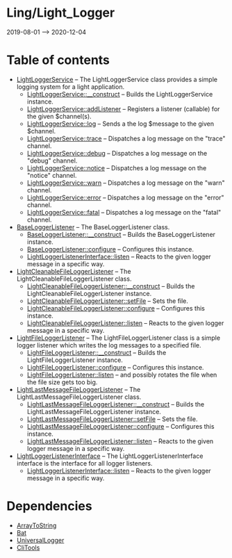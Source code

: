 Ling/Light_Logger
================
2019-08-01 --> 2020-12-04




Table of contents
===========

- [LightLoggerService](https://github.com/lingtalfi/Light_Logger/blob/master/doc/api/Ling/Light_Logger/LightLoggerService.md) &ndash; The LightLoggerService class provides a simple logging system for a light application.
    - [LightLoggerService::__construct](https://github.com/lingtalfi/Light_Logger/blob/master/doc/api/Ling/Light_Logger/LightLoggerService/__construct.md) &ndash; Builds the LightLoggerService instance.
    - [LightLoggerService::addListener](https://github.com/lingtalfi/Light_Logger/blob/master/doc/api/Ling/Light_Logger/LightLoggerService/addListener.md) &ndash; Registers a listener (callable) for the given $channel(s).
    - [LightLoggerService::log](https://github.com/lingtalfi/Light_Logger/blob/master/doc/api/Ling/Light_Logger/LightLoggerService/log.md) &ndash; Sends a the log $message to the given $channel.
    - [LightLoggerService::trace](https://github.com/lingtalfi/Light_Logger/blob/master/doc/api/Ling/Light_Logger/LightLoggerService/trace.md) &ndash; Dispatches a log message on the "trace" channel.
    - [LightLoggerService::debug](https://github.com/lingtalfi/Light_Logger/blob/master/doc/api/Ling/Light_Logger/LightLoggerService/debug.md) &ndash; Dispatches a log message on the "debug" channel.
    - [LightLoggerService::notice](https://github.com/lingtalfi/Light_Logger/blob/master/doc/api/Ling/Light_Logger/LightLoggerService/notice.md) &ndash; Dispatches a log message on the "notice" channel.
    - [LightLoggerService::warn](https://github.com/lingtalfi/Light_Logger/blob/master/doc/api/Ling/Light_Logger/LightLoggerService/warn.md) &ndash; Dispatches a log message on the "warn" channel.
    - [LightLoggerService::error](https://github.com/lingtalfi/Light_Logger/blob/master/doc/api/Ling/Light_Logger/LightLoggerService/error.md) &ndash; Dispatches a log message on the "error" channel.
    - [LightLoggerService::fatal](https://github.com/lingtalfi/Light_Logger/blob/master/doc/api/Ling/Light_Logger/LightLoggerService/fatal.md) &ndash; Dispatches a log message on the "fatal" channel.
- [BaseLoggerListener](https://github.com/lingtalfi/Light_Logger/blob/master/doc/api/Ling/Light_Logger/Listener/BaseLoggerListener.md) &ndash; The BaseLoggerListener class.
    - [BaseLoggerListener::__construct](https://github.com/lingtalfi/Light_Logger/blob/master/doc/api/Ling/Light_Logger/Listener/BaseLoggerListener/__construct.md) &ndash; Builds the BaseLoggerListener instance.
    - [BaseLoggerListener::configure](https://github.com/lingtalfi/Light_Logger/blob/master/doc/api/Ling/Light_Logger/Listener/BaseLoggerListener/configure.md) &ndash; Configures this instance.
    - [LightLoggerListenerInterface::listen](https://github.com/lingtalfi/Light_Logger/blob/master/doc/api/Ling/Light_Logger/Listener/LightLoggerListenerInterface/listen.md) &ndash; Reacts to the given logger message in a specific way.
- [LightCleanableFileLoggerListener](https://github.com/lingtalfi/Light_Logger/blob/master/doc/api/Ling/Light_Logger/Listener/LightCleanableFileLoggerListener.md) &ndash; The LightCleanableFileLoggerListener class.
    - [LightCleanableFileLoggerListener::__construct](https://github.com/lingtalfi/Light_Logger/blob/master/doc/api/Ling/Light_Logger/Listener/LightCleanableFileLoggerListener/__construct.md) &ndash; Builds the LightCleanableFileLoggerListener instance.
    - [LightCleanableFileLoggerListener::setFile](https://github.com/lingtalfi/Light_Logger/blob/master/doc/api/Ling/Light_Logger/Listener/LightCleanableFileLoggerListener/setFile.md) &ndash; Sets the file.
    - [LightCleanableFileLoggerListener::configure](https://github.com/lingtalfi/Light_Logger/blob/master/doc/api/Ling/Light_Logger/Listener/LightCleanableFileLoggerListener/configure.md) &ndash; Configures this instance.
    - [LightCleanableFileLoggerListener::listen](https://github.com/lingtalfi/Light_Logger/blob/master/doc/api/Ling/Light_Logger/Listener/LightCleanableFileLoggerListener/listen.md) &ndash; Reacts to the given logger message in a specific way.
- [LightFileLoggerListener](https://github.com/lingtalfi/Light_Logger/blob/master/doc/api/Ling/Light_Logger/Listener/LightFileLoggerListener.md) &ndash; The LightFileLoggerListener class is a simple logger listener which writes the log messages to a specified file.
    - [LightFileLoggerListener::__construct](https://github.com/lingtalfi/Light_Logger/blob/master/doc/api/Ling/Light_Logger/Listener/LightFileLoggerListener/__construct.md) &ndash; Builds the LightFileLoggerListener instance.
    - [LightFileLoggerListener::configure](https://github.com/lingtalfi/Light_Logger/blob/master/doc/api/Ling/Light_Logger/Listener/LightFileLoggerListener/configure.md) &ndash; Configures this instance.
    - [LightFileLoggerListener::listen](https://github.com/lingtalfi/Light_Logger/blob/master/doc/api/Ling/Light_Logger/Listener/LightFileLoggerListener/listen.md) &ndash; and possibly rotates the file when the file size gets too big.
- [LightLastMessageFileLoggerListener](https://github.com/lingtalfi/Light_Logger/blob/master/doc/api/Ling/Light_Logger/Listener/LightLastMessageFileLoggerListener.md) &ndash; The LightLastMessageFileLoggerListener class.
    - [LightLastMessageFileLoggerListener::__construct](https://github.com/lingtalfi/Light_Logger/blob/master/doc/api/Ling/Light_Logger/Listener/LightLastMessageFileLoggerListener/__construct.md) &ndash; Builds the LightLastMessageFileLoggerListener instance.
    - [LightLastMessageFileLoggerListener::setFile](https://github.com/lingtalfi/Light_Logger/blob/master/doc/api/Ling/Light_Logger/Listener/LightLastMessageFileLoggerListener/setFile.md) &ndash; Sets the file.
    - [LightLastMessageFileLoggerListener::configure](https://github.com/lingtalfi/Light_Logger/blob/master/doc/api/Ling/Light_Logger/Listener/LightLastMessageFileLoggerListener/configure.md) &ndash; Configures this instance.
    - [LightLastMessageFileLoggerListener::listen](https://github.com/lingtalfi/Light_Logger/blob/master/doc/api/Ling/Light_Logger/Listener/LightLastMessageFileLoggerListener/listen.md) &ndash; Reacts to the given logger message in a specific way.
- [LightLoggerListenerInterface](https://github.com/lingtalfi/Light_Logger/blob/master/doc/api/Ling/Light_Logger/Listener/LightLoggerListenerInterface.md) &ndash; The LightLoggerListenerInterface interface is the interface for all logger listeners.
    - [LightLoggerListenerInterface::listen](https://github.com/lingtalfi/Light_Logger/blob/master/doc/api/Ling/Light_Logger/Listener/LightLoggerListenerInterface/listen.md) &ndash; Reacts to the given logger message in a specific way.


Dependencies
============
- [ArrayToString](https://github.com/lingtalfi/ArrayToString)
- [Bat](https://github.com/lingtalfi/Bat)
- [UniversalLogger](https://github.com/lingtalfi/UniversalLogger)
- [CliTools](https://github.com/lingtalfi/CliTools)


